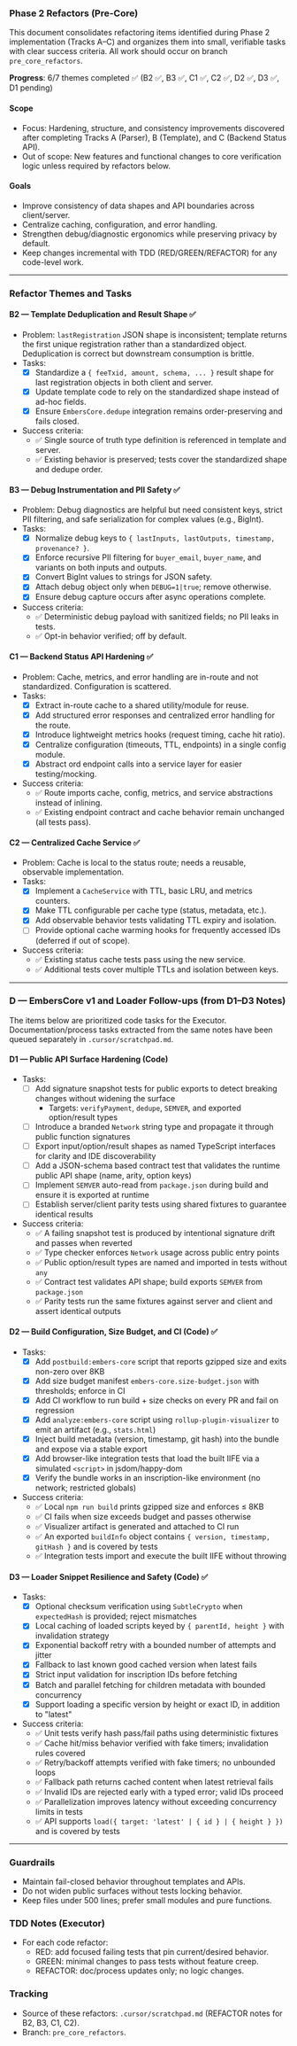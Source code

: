 ### Phase 2 Refactors (Pre-Core)

This document consolidates refactoring items identified during Phase 2 implementation (Tracks A–C) and organizes them into small, verifiable tasks with clear success criteria. All work should occur on branch `pre_core_refactors`.

**Progress**: 6/7 themes completed ✅ (B2 ✅, B3 ✅, C1 ✅, C2 ✅, D2 ✅, D3 ✅, D1 pending)

#### Scope
- Focus: Hardening, structure, and consistency improvements discovered after completing Tracks A (Parser), B (Template), and C (Backend Status API).
- Out of scope: New features and functional changes to core verification logic unless required by refactors below.

#### Goals
- Improve consistency of data shapes and API boundaries across client/server.
- Centralize caching, configuration, and error handling.
- Strengthen debug/diagnostic ergonomics while preserving privacy by default.
- Keep changes incremental with TDD (RED/GREEN/REFACTOR) for any code-level work.

---

### Refactor Themes and Tasks

#### B2 — Template Deduplication and Result Shape ✅
- Problem: `lastRegistration` JSON shape is inconsistent; template returns the first unique registration rather than a standardized object. Deduplication is correct but downstream consumption is brittle.
- Tasks:
  - [x] Standardize a `{ feeTxid, amount, schema, ... }` result shape for last registration objects in both client and server.
  - [x] Update template code to rely on the standardized shape instead of ad-hoc fields.
  - [x] Ensure `EmbersCore.dedupe` integration remains order-preserving and fails closed.
- Success criteria:
  - ✅ Single source of truth type definition is referenced in template and server.
  - ✅ Existing behavior is preserved; tests cover the standardized shape and dedupe order.

#### B3 — Debug Instrumentation and PII Safety ✅
- Problem: Debug diagnostics are helpful but need consistent keys, strict PII filtering, and safe serialization for complex values (e.g., BigInt).
- Tasks:
  - [x] Normalize debug keys to `{ lastInputs, lastOutputs, timestamp, provenance? }`.
  - [x] Enforce recursive PII filtering for `buyer_email`, `buyer_name`, and variants on both inputs and outputs.
  - [x] Convert BigInt values to strings for JSON safety.
  - [x] Attach debug object only when `DEBUG=1|true`; remove otherwise.
  - [x] Ensure debug capture occurs after async operations complete.
- Success criteria:
  - ✅ Deterministic debug payload with sanitized fields; no PII leaks in tests.
  - ✅ Opt-in behavior verified; off by default.

#### C1 — Backend Status API Hardening ✅
- Problem: Cache, metrics, and error handling are in-route and not standardized. Configuration is scattered.
- Tasks:
  - [x] Extract in-route cache to a shared utility/module for reuse.
  - [x] Add structured error responses and centralized error handling for the route.
  - [x] Introduce lightweight metrics hooks (request timing, cache hit ratio).
  - [x] Centralize configuration (timeouts, TTL, endpoints) in a single config module.
  - [x] Abstract ord endpoint calls into a service layer for easier testing/mocking.
- Success criteria:
  - ✅ Route imports cache, config, metrics, and service abstractions instead of inlining.
  - ✅ Existing endpoint contract and cache behavior remain unchanged (all tests pass).

#### C2 — Centralized Cache Service ✅
- Problem: Cache is local to the status route; needs a reusable, observable implementation.
- Tasks:
  - [x] Implement a `CacheService` with TTL, basic LRU, and metrics counters.
  - [x] Make TTL configurable per cache type (status, metadata, etc.).
  - [x] Add observable behavior tests validating TTL expiry and isolation.
  - [ ] Provide optional cache warming hooks for frequently accessed IDs (deferred if out of scope).
- Success criteria:
  - ✅ Existing status cache tests pass using the new service.
  - ✅ Additional tests cover multiple TTLs and isolation between keys.

---

### D — EmbersCore v1 and Loader Follow-ups (from D1–D3 Notes)

The items below are prioritized code tasks for the Executor. Documentation/process tasks extracted from the same notes have been queued separately in `.cursor/scratchpad.md`.

#### D1 — Public API Surface Hardening (Code)
- Tasks:
  - [ ] Add signature snapshot tests for public exports to detect breaking changes without widening the surface
    - Targets: `verifyPayment`, `dedupe`, `SEMVER`, and exported option/result types
  - [ ] Introduce a branded `Network` string type and propagate it through public function signatures
  - [ ] Export input/option/result shapes as named TypeScript interfaces for clarity and IDE discoverability
  - [ ] Add a JSON-schema based contract test that validates the runtime public API shape (name, arity, option keys)
  - [ ] Implement `SEMVER` auto-read from `package.json` during build and ensure it is exported at runtime
  - [ ] Establish server/client parity tests using shared fixtures to guarantee identical results
- Success criteria:
  - ✅ A failing snapshot test is produced by intentional signature drift and passes when reverted
  - ✅ Type checker enforces `Network` usage across public entry points
  - ✅ Public option/result types are named and imported in tests without `any`
  - ✅ Contract test validates API shape; build exports `SEMVER` from `package.json`
  - ✅ Parity tests run the same fixtures against server and client and assert identical outputs

#### D2 — Build Configuration, Size Budget, and CI (Code) ✅
- Tasks:
  - [x] Add `postbuild:embers-core` script that reports gzipped size and exits non-zero over 8KB
  - [x] Add size budget manifest `embers-core.size-budget.json` with thresholds; enforce in CI
  - [x] Add CI workflow to run build + size checks on every PR and fail on regression
  - [x] Add `analyze:embers-core` script using `rollup-plugin-visualizer` to emit an artifact (e.g., `stats.html`)
  - [x] Inject build metadata (version, timestamp, git hash) into the bundle and expose via a stable export
  - [x] Add browser-like integration tests that load the built IIFE via a simulated `<script>` in jsdom/happy-dom
  - [x] Verify the bundle works in an inscription-like environment (no network; restricted globals)
- Success criteria:
  - ✅ Local `npm run build` prints gzipped size and enforces ≤ 8KB
  - ✅ CI fails when size exceeds budget and passes otherwise
  - ✅ Visualizer artifact is generated and attached to CI run
  - ✅ An exported `buildInfo` object contains `{ version, timestamp, gitHash }` and is covered by tests
  - ✅ Integration tests import and execute the built IIFE without throwing

#### D3 — Loader Snippet Resilience and Safety (Code) ✅
- Tasks:
  - [x] Optional checksum verification using `SubtleCrypto` when `expectedHash` is provided; reject mismatches
  - [x] Local caching of loaded scripts keyed by `{ parentId, height }` with invalidation strategy
  - [x] Exponential backoff retry with a bounded number of attempts and jitter
  - [x] Fallback to last known good cached version when latest fails
  - [x] Strict input validation for inscription IDs before fetching
  - [x] Batch and parallel fetching for children metadata with bounded concurrency
  - [x] Support loading a specific version by height or exact ID, in addition to "latest"
- Success criteria:
  - ✅ Unit tests verify hash pass/fail paths using deterministic fixtures
  - ✅ Cache hit/miss behavior verified with fake timers; invalidation rules covered
  - ✅ Retry/backoff attempts verified with fake timers; no unbounded loops
  - ✅ Fallback path returns cached content when latest retrieval fails
  - ✅ Invalid IDs are rejected early with a typed error; valid IDs proceed
  - ✅ Parallelization improves latency without exceeding concurrency limits in tests
  - ✅ API supports `load({ target: 'latest' | { id } | { height } })` and is covered by tests

---

### Guardrails
- Maintain fail-closed behavior throughout templates and APIs.
- Do not widen public surfaces without tests locking behavior.
- Keep files under 500 lines; prefer small modules and pure functions.

### TDD Notes (Executor)
- For each code refactor: 
  - RED: add focused failing tests that pin current/desired behavior.
  - GREEN: minimal changes to pass tests without feature creep.
  - REFACTOR: doc/process updates only; no logic changes.

### Tracking
- Source of these refactors: `.cursor/scratchpad.md` (REFACTOR notes for B2, B3, C1, C2).
- Branch: `pre_core_refactors`.


